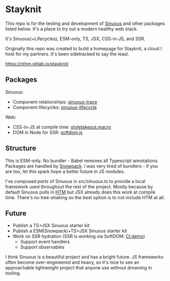 # Stayknit

This repo is for the testing and development of [Sinuous][1] and other packages
listed below. It's a place to try out a modern healthy web stack.

It's Sinuous(+Lifecycles), ESM-only, TS, JSX, CSS-in-JS, and SSR.

Originally this repo was created to build a homepage for Stayknit, a cloud I
host for my partners. It's been sidetracked to say the least.

https://nthm.gitlab.io/stayknit/

## Packages

Sinuous:
  - Component relationships: [sinuous-trace][2]
  - Component lifecycles: [sinuous-lifecycle][3]

Web:
  - CSS-in-JS at compile time: [styletakeout.macro][4]
  - DOM in Node for SSR: [softdom.js][5]

## Structure

This is ESM-only. No bundler - Babel removes all Typescript annotations.
Packages are handled by [Snowpack][6]. I was very tired of bundlers - if you are
too, let this spark hope a better future in JS modules.

I've composed _parts_ of Sinuous in _src/sinuous.ts_ to provide a local
framework used throughout the rest of the project. Mostly because by default
Sinuous pulls in [HTM][7] but JSX already does this work at compile time.
There's no tree-shaking so the best option is to not include HTM at all.

## Future

- Publish a TS+JSX Sinuous starter kit
- Publish a ESM(Snowpack)+TS+JSX Sinuous starter kit
- Work on SSR hydration (SSR is working via SoftDOM: [CI demo][8])
  - Support event handlers
  - Support observables

I think Sinuous is a beautiful project and has a bright future. JS frameworks
often become over-engineered and heavy, so it's nice to see an approachable
lightweight project that anyone use without drowning in tooling.

[1]: https://sinuous.dev
[2]: https://gitlab.com/nthm/sinuous-packages/-/tree/work/sinuous-trace
[3]: https://gitlab.com/nthm/sinuous-packages/-/tree/work/sinuous-lifecycle
[4]: https://gitlab.com/nthm/styletakeout
[5]: https://gitlab.com/nthm/softdom
[6]: https://snowpack.dev
[7]: https://github.com/developit/htm/
[8]: https://gitlab.com/nthm/stayknit/-/jobs/737134174
